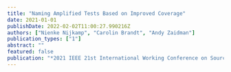 ```yaml
---
title: "Naming Amplified Tests Based on Improved Coverage"
date: 2021-01-01
publishDate: 2022-02-02T11:00:27.990216Z
authors: ["Nienke Nijkamp", "Carolin Brandt", "Andy Zaidman"]
publication_types: ["1"]
abstract: ""
featured: false
publication: "*2021 IEEE 21st International Working Conference on Source Code Analysis and Manipulation (SCAM)*"
---
```



